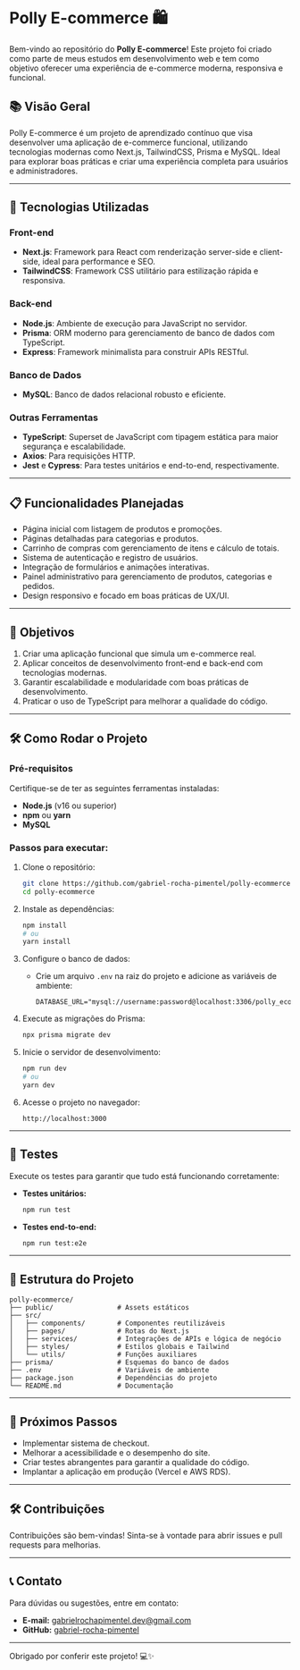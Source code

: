 # Polly E-commerce 🛍️

Bem-vindo ao repositório do **Polly E-commerce**! Este projeto foi criado como parte de meus estudos em desenvolvimento web e tem como objetivo oferecer uma experiência de e-commerce moderna, responsiva e funcional.

## 📚 Visão Geral

Polly E-commerce é um projeto de aprendizado contínuo que visa desenvolver uma aplicação de e-commerce funcional, utilizando tecnologias modernas como Next.js, TailwindCSS, Prisma e MySQL. Ideal para explorar boas práticas e criar uma experiência completa para usuários e administradores.

---

## 🚀 Tecnologias Utilizadas

### **Front-end**
- **Next.js**: Framework para React com renderização server-side e client-side, ideal para performance e SEO.
- **TailwindCSS**: Framework CSS utilitário para estilização rápida e responsiva.

### **Back-end**
- **Node.js**: Ambiente de execução para JavaScript no servidor.
- **Prisma**: ORM moderno para gerenciamento de banco de dados com TypeScript.
- **Express**: Framework minimalista para construir APIs RESTful.

### **Banco de Dados**
- **MySQL**: Banco de dados relacional robusto e eficiente.

### **Outras Ferramentas**
- **TypeScript**: Superset de JavaScript com tipagem estática para maior segurança e escalabilidade.
- **Axios**: Para requisições HTTP.
- **Jest** e **Cypress**: Para testes unitários e end-to-end, respectivamente.

---

## 📋 Funcionalidades Planejadas

- Página inicial com listagem de produtos e promoções.
- Páginas detalhadas para categorias e produtos.
- Carrinho de compras com gerenciamento de itens e cálculo de totais.
- Sistema de autenticação e registro de usuários.
- Integração de formulários e animações interativas.
- Painel administrativo para gerenciamento de produtos, categorias e pedidos.
- Design responsivo e focado em boas práticas de UX/UI.

---

## 🎯 Objetivos

1. Criar uma aplicação funcional que simula um e-commerce real.
2. Aplicar conceitos de desenvolvimento front-end e back-end com tecnologias modernas.
3. Garantir escalabilidade e modularidade com boas práticas de desenvolvimento.
4. Praticar o uso de TypeScript para melhorar a qualidade do código.

---

## 🛠️ Como Rodar o Projeto

### Pré-requisitos
Certifique-se de ter as seguintes ferramentas instaladas:
- **Node.js** (v16 ou superior)
- **npm** ou **yarn**
- **MySQL**

### Passos para executar:

1. Clone o repositório:
   ```bash
   git clone https://github.com/gabriel-rocha-pimentel/polly-ecommerce.git
   cd polly-ecommerce
   ```

2. Instale as dependências:
   ```bash
   npm install
   # ou
   yarn install
   ```

3. Configure o banco de dados:
   - Crie um arquivo `.env` na raiz do projeto e adicione as variáveis de ambiente:
     ```env
     DATABASE_URL="mysql://username:password@localhost:3306/polly_ecommerce"
     ```

4. Execute as migrações do Prisma:
   ```bash
   npx prisma migrate dev
   ```

5. Inicie o servidor de desenvolvimento:
   ```bash
   npm run dev
   # ou
   yarn dev
   ```

6. Acesse o projeto no navegador:
   ```
   http://localhost:3000
   ```

---

## 🧪 Testes

Execute os testes para garantir que tudo está funcionando corretamente:

- **Testes unitários:**
  ```bash
  npm run test
  ```

- **Testes end-to-end:**
  ```bash
  npm run test:e2e
  ```

---

## 📂 Estrutura do Projeto

```plaintext
polly-ecommerce/
├── public/                # Assets estáticos
├── src/
│   ├── components/        # Componentes reutilizáveis
│   ├── pages/             # Rotas do Next.js
│   ├── services/          # Integrações de APIs e lógica de negócio
│   ├── styles/            # Estilos globais e Tailwind
│   └── utils/             # Funções auxiliares
├── prisma/                # Esquemas do banco de dados
├── .env                   # Variáveis de ambiente
├── package.json           # Dependências do projeto
└── README.md              # Documentação
```

---

## 🌟 Próximos Passos

- Implementar sistema de checkout.
- Melhorar a acessibilidade e o desempenho do site.
- Criar testes abrangentes para garantir a qualidade do código.
- Implantar a aplicação em produção (Vercel e AWS RDS).

---

## 🛠️ Contribuições

Contribuições são bem-vindas! Sinta-se à vontade para abrir issues e pull requests para melhorias.

---

## 📞 Contato

Para dúvidas ou sugestões, entre em contato:
- **E-mail:** gabrielrochapimentel.dev@gmail.com
- **GitHub:** [gabriel-rocha-pimentel](https://github.com/gabriel-rocha-pimentel)

---

Obrigado por conferir este projeto! 💻✨
